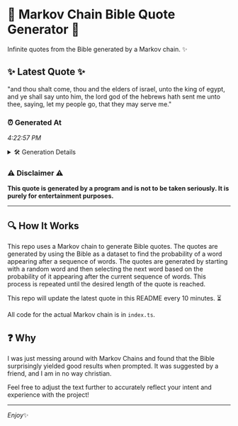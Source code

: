 # 📖 Markov Chain Bible Quote Generator 📖

Infinite quotes from the Bible generated by a Markov chain. ✨

## ✨ Latest Quote ✨
"and thou shalt come, thou and the elders of israel, unto the king of egypt, and ye shall say unto him, the lord god of the hebrews hath sent me unto thee, saying, let my people go, that they may serve me."

### ⏰ Generated At
*4:22:57 PM*

<details>
    <summary>🛠️ Generation Details</summary>
    <p>
        <strong>🌱 Seed:</strong> and<br>
        <strong>🔄 Iterations:</strong> 41<br>
        <strong>📜 Context History:</strong><br>[ and ]: thou<br>[ and, thou ]: shalt<br>[ and, thou, shalt ]: come,<br>[ and, thou, shalt, come, ]: thou<br>[ and, thou, shalt, come,, thou ]: and<br>[ and, thou, shalt, come,, thou, and ]: the<br>[ thou, shalt, come,, thou, and, the ]: elders<br>[ shalt, come,, thou, and, the, elders ]: of<br>[ come,, thou, and, the, elders, of ]: israel,<br>[ thou, and, the, elders, of, israel, ]: unto<br>[ and, the, elders, of, israel,, unto ]: the<br>[ the, elders, of, israel,, unto, the ]: king<br>[ elders, of, israel,, unto, the, king ]: of<br>[ of, israel,, unto, the, king, of ]: egypt,<br>[ israel,, unto, the, king, of, egypt, ]: and<br>[ unto, the, king, of, egypt,, and ]: ye<br>[ the, king, of, egypt,, and, ye ]: shall<br>[ king, of, egypt,, and, ye, shall ]: say<br>[ of, egypt,, and, ye, shall, say ]: unto<br>[ egypt,, and, ye, shall, say, unto ]: him,<br>[ and, ye, shall, say, unto, him, ]: the<br>[ ye, shall, say, unto, him,, the ]: lord<br>[ shall, say, unto, him,, the, lord ]: god<br>[ say, unto, him,, the, lord, god ]: of<br>[ unto, him,, the, lord, god, of ]: the<br>[ him,, the, lord, god, of, the ]: hebrews<br>[ the, lord, god, of, the, hebrews ]: hath<br>[ lord, god, of, the, hebrews, hath ]: sent<br>[ god, of, the, hebrews, hath, sent ]: me<br>[ of, the, hebrews, hath, sent, me ]: unto<br>[ the, hebrews, hath, sent, me, unto ]: thee,<br>[ hebrews, hath, sent, me, unto, thee, ]: saying,<br>[ hath, sent, me, unto, thee,, saying, ]: let<br>[ sent, me, unto, thee,, saying,, let ]: my<br>[ me, unto, thee,, saying,, let, my ]: people<br>[ unto, thee,, saying,, let, my, people ]: go,<br>[ thee,, saying,, let, my, people, go, ]: that<br>[ saying,, let, my, people, go,, that ]: they<br>[ let, my, people, go,, that, they ]: may<br>[ my, people, go,, that, they, may ]: serve<br>[ people, go,, that, they, may, serve ]: me.<br>
    </p>
</details>

### ⚠️ Disclaimer ⚠️
**This quote is generated by a program and is not to be taken seriously. It is purely for entertainment purposes.**

---

## 🔍 How It Works

This repo uses a Markov chain to generate Bible quotes. The quotes are generated by using the Bible as a dataset to find the probability of a word appearing after a sequence of words. The quotes are generated by starting with a random word and then selecting the next word based on the probability of it appearing after the current sequence of words. This process is repeated until the desired length of the quote is reached.

This repo will update the latest quote in this README every 10 minutes. ⏳

All code for the actual Markov chain is in `index.ts`.

## ❓ Why

I was just messing around with Markov Chains and found that the Bible surprisingly yielded good results when prompted. 
It was suggested by a friend, and I am in no way christian.

Feel free to adjust the text further to accurately reflect your intent and experience with the project!

---

*Enjoy*✨
